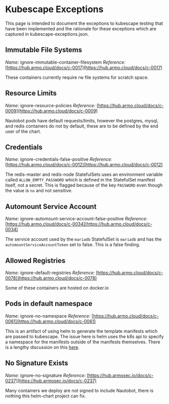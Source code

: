 # Kubescape Exceptions

This page is intended to document the exceptions to kubescape testing that have been implemented and
the rationale for these exceptions which are captured in kubescape-exceptions.json.

## Immutable File Systems

*Name:* ignore-immutable-container-filesystem
*Reference:* [https://hub.armo.cloud/docs/c-0017](https://hub.armo.cloud/docs/c-0017)

These containers currently require rw file systems for scratch space.

## Resource Limits

*Name:* ignore-resource-policies
*Reference:* [https://hub.armo.cloud/docs/c-0009](https://hub.armo.cloud/docs/c-0009)

Nautobot pods have default requests/limits, however the postgres, mysql, and redis containers do not by default,
these are to be defined by the end user of the chart.

## Credentials

*Name:* ignore-credentials-false-positive
*Reference:* [https://hub.armo.cloud/docs/c-0012](https://hub.armo.cloud/docs/c-0012)

The redis-master and redis-node StatefulSets uses an environment variable called `ALLOW_EMPTY_PASSWORD` which is defined
in the StatefulSet manifest itself, not a secret.  This is flagged because of the key `PASSWORD` even though
the value is `no` and not sensitive.

## Automount Service Account

*Name:* ignore-automount-service-account-false-positive
*Reference:* [https://hub.armo.cloud/docs/c-0034](https://hub.armo.cloud/docs/c-0034)

The service account used by the `mariadb` StatefulSet is `mariadb` and has the `automountServiceAccountToken` set to false.  This is a false finding.

## Allowed Registries

*Name:* ignore-default-registries
*Reference:* [https://hub.armo.cloud/docs/c-0078](https://hub.armo.cloud/docs/c-0078)

Some of these containers are hosted on docker.io

## Pods in default namespace

*Name:* ignore-no-namespace
*Reference:* [https://hub.armo.cloud/docs/c-0061](https://hub.armo.cloud/docs/c-0061)

This is an artifact of using helm to generate the template manifests which are passed to kubescape.  The issue here is helm uses the k8s api to specify a namespace for the manifests outside of the manifests themselves.  There is a lengthy discussion on this [here](https://github.com/helm/helm/issues/5465).

## No Signature Exists

*Name:* ignore-no-signature
*Reference:* [https://hub.armosec.io/docs/c-0237](https://hub.armosec.io/docs/c-0237)

Many containers we deploy are not signed to include Nautobot, there is nothing this helm-chart project can fix.
